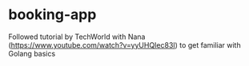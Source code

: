 # booking-app
Followed tutorial by TechWorld with Nana (https://www.youtube.com/watch?v=yyUHQIec83I) to get familiar with Golang basics
